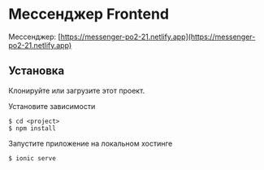 # Мессенджер Frontend
 
Мессенджер: [https://messenger-po2-21.netlify.app](https://messenger-po2-21.netlify.app)

## Установка

Клонируйте или загрузите этот проект.

Установите зависимости

```
$ cd <project>
$ npm install
```

Запустите приложение на локальном хостинге
```
$ ionic serve
```
